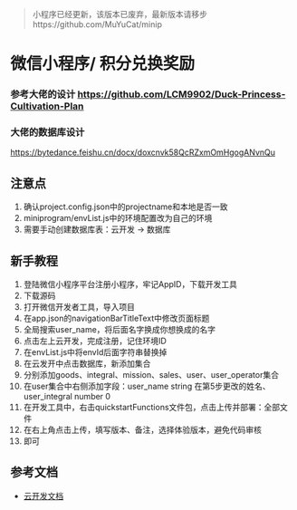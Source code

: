 > 小程序已经更新，该版本已废弃，最新版本请移步https://github.com/MuYuCat/minip


# 微信小程序/ 积分兑换奖励
### 参考大佬的设计  https://github.com/LCM9902/Duck-Princess-Cultivation-Plan
### 大佬的数据库设计
https://bytedance.feishu.cn/docx/doxcnvk58QcRZxmOmHgogANvnQu

## 注意点
1. 确认project.config.json中的projectname和本地是否一致
2. miniprogram/envList.js中的环境配置改为自己的环境
3. 需要手动创建数据库表：云开发 -> 数据库

## 新手教程
1. 登陆微信小程序平台注册小程序，牢记AppID，下载开发工具
2. 下载源码
3. 打开微信开发者工具，导入项目
4. 在app.json的navigationBarTitleText中修改页面标题
5. 全局搜索user_name，将后面名字换成你想换成的名字
6. 点击左上云开发，完成注册，记住环境ID
7. 在envList.js中将envId后面字符串替换掉
8. 在云发开中点击数据库，新添加集合
9. 分别添加goods、integral、mission、sales、user、user_operator集合
10. 在user集合中右侧添加字段：user_name string 在第5步更改的姓名、user_integral number 0
11. 在开发工具中，右击quickstartFunctions文件包，点击上传并部署：全部文件
12. 在右上角点击上传，填写版本、备注，选择体验版本，避免代码审核
13. 即可

## 参考文档
- [云开发文档](https://developers.weixin.qq.com/miniprogram/dev/wxcloud/basis/getting-started.html)

